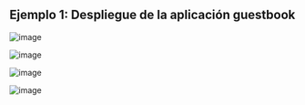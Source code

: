 
## Ejemplo 1: Despliegue de la aplicación guestbook

![image](https://user-images.githubusercontent.com/91189372/223196479-834edba9-9c5d-4614-8490-73fc135fba9d.png)

![image](https://user-images.githubusercontent.com/91189372/223198159-820c4ac3-0f64-4ff9-abaf-180a8aaedaa7.png)

![image](https://user-images.githubusercontent.com/91189372/223198377-4416a1e3-b0ce-46b8-aa65-67782eea866b.png)

![image](https://user-images.githubusercontent.com/91189372/223198505-55971e1a-ea5c-4479-940a-87a2c7738972.png)
